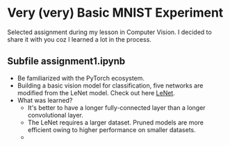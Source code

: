 # Very (very) Basic MNIST Experiment
Selected assignment during my lesson in Computer Vision. I decided to share it with you coz I learned a lot in the process. 

## Subfile assignment1.ipynb
- Be familiarized with the PyTorch ecosystem.
- Building a basic vision model for classification, five networks are modified from the LeNet model. Check out here [LeNet](https://en.wikipedia.org/wiki/LeNet).
- What was learned?
  - It's better to have a longer fully-connected layer than a longer convolutional layer.
  - The LeNet requires a larger dataset. Pruned models are more efficient owing to higher performance on smaller datasets.
  - 
